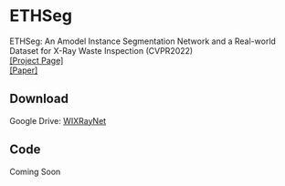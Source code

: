 # ETHSeg
ETHSeg: An Amodel Instance Segmentation Network and a Real-world Dataset for X-Ray Waste Inspection (CVPR2022)  
[\[Project Page\]](https://lingtengqiu.github.io/2022/ETHSeg/)  
[[Paper]](https://openaccess.thecvf.com/content/CVPR2022/papers/Qiu_ETHSeg_An_Amodel_Instance_Segmentation_Network_and_a_Real-World_Dataset_CVPR_2022_paper.pdf)  

## Download
Google Drive: [WIXRayNet](https://drive.google.com/file/d/1maV_P5vFahWvOi3a7EHdhMpaI9fV8Ed9/view?usp=sharing)

## Code 
Coming Soon
